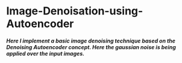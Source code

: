 # Image-Denoisation-using-Autoencoder

##### Here I implement a basic image denoising technique based on the Denoising Autoencoder concept. Here the gaussian noise is being applied over the input images.
